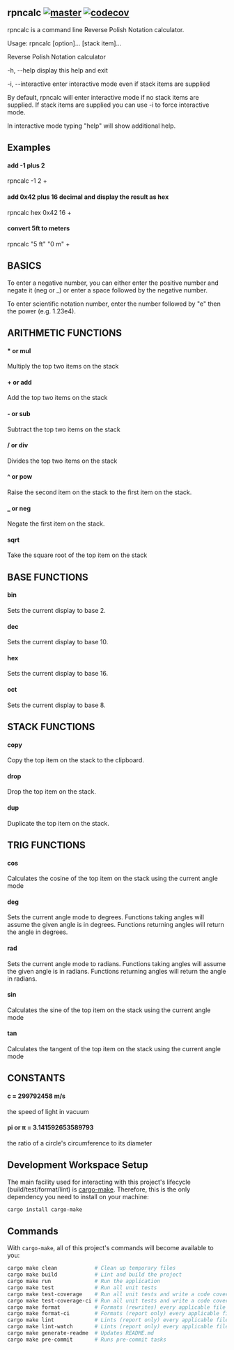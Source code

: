
## rpncalc [![master](https://github.com/joeferner/rpncalc/actions/workflows/master.yml/badge.svg)](https://github.com/joeferner/rpncalc/actions/workflows/master.yml) [![codecov](https://codecov.io/gh/joeferner/rpncalc/branch/master/graph/badge.svg?token=SFH1NL79H4)](https://codecov.io/gh/joeferner/rpncalc)

rpncalc is a command line Reverse Polish Notation calculator.

Usage: rpncalc [option]... [stack item]...

Reverse Polish Notation calculator


  -h, --help        display this help and exit

  -i, --interactive enter interactive mode even if stack items are supplied


By default, rpncalc will enter interactive mode if no stack items are supplied. If stack items are supplied you can use -i to force interactive mode.


In interactive mode typing "help" will show additional help.


## Examples

#### add -1 plus 2
rpncalc -1 2 +


#### add 0x42 plus 16 decimal and display the result as hex
rpncalc hex 0x42 16 +


#### convert 5ft to meters
rpncalc "5 ft" "0 m" +


## BASICS
To enter a negative number, you can either enter the positive number and negate it (neg or _) or enter a space followed by the negative number.


To enter scientific notation number, enter the number followed by "e" then the power (e.g. 1.23e4).


## ARITHMETIC FUNCTIONS
#### * or mul
Multiply the top two items on the stack

#### + or add
Add the top two items on the stack

#### - or sub
Subtract the top two items on the stack

#### / or div
Divides the top two items on the stack

#### ^ or pow
Raise the second item on the stack to the first item on the stack.

#### _ or neg
Negate the first item on the stack.

#### sqrt
Take the square root of the top item on the stack


## BASE FUNCTIONS
#### bin
Sets the current display to base 2.

#### dec
Sets the current display to base 10.

#### hex
Sets the current display to base 16.

#### oct
Sets the current display to base 8.


## STACK FUNCTIONS
#### copy
Copy the top item on the stack to the clipboard.

#### drop
Drop the top item on the stack.

#### dup
Duplicate the top item on the stack.


## TRIG FUNCTIONS
#### cos
Calculates the cosine of the top item on the stack using the current angle mode

#### deg
Sets the current angle mode to degrees. Functions taking angles will assume the given angle is in degrees. Functions returning angles will return the angle in degrees.

#### rad
Sets the current angle mode to radians. Functions taking angles will assume the given angle is in radians. Functions returning angles will return the angle in radians.

#### sin
Calculates the sine of the top item on the stack using the current angle mode

#### tan
Calculates the tangent of the top item on the stack using the current angle mode


## CONSTANTS
#### c = 299792458 m/s
the speed of light in vacuum

#### pi or π = 3.141592653589793
the ratio of a circle's circumference to its diameter





## Development Workspace Setup

The main facility used for interacting with this project's lifecycle (build/test/format/lint) is
[cargo-make](https://sagiegurari.github.io/cargo-make). Therefore, this is the only dependency you need to install on your machine:

```bash
cargo install cargo-make
```

## Commands

With `cargo-make`, all of this project's commands will become available to you:

```bash
cargo make clean            # Clean up temporary files
cargo make build            # Lint and build the project
cargo make run              # Run the application
cargo make test             # Run all unit tests
cargo make test-coverage    # Run all unit tests and write a code coverage report to STDOUT
cargo make test-coverage-ci # Run all unit tests and write a code coverage report to a text file in LCOV format
cargo make format           # Formats (rewrites) every applicable file in the project
cargo make format-ci        # Formats (report only) every applicable file in the project
cargo make lint             # Lints (report only) every applicable file in the project
cargo make lint-watch       # Lints (report only) every applicable file in the project and re-lints whenever files change
cargo make generate-readme  # Updates README.md
cargo make pre-commit       # Runs pre-commit tasks
```

